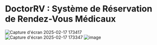 # DoctorRV : Système de Réservation de Rendez-Vous Médicaux
![Capture d'écran 2025-02-17 173417](https://github.com/user-attachments/assets/03ead280-16cb-4dcb-ba35-969090a12095)
![Capture d'écran 2025-02-17 173347](https://github.com/user-attachments/assets/9f54b163-10e2-4d8b-aa20-75af417f114e)
![image](https://github.com/user-attachments/assets/66a4b647-db67-4892-974d-ec8808d523a2)
